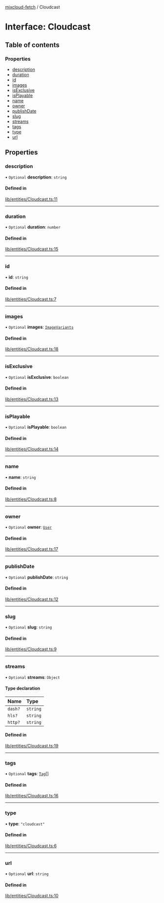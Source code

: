 [mixcloud-fetch](../README.md) / Cloudcast

# Interface: Cloudcast

## Table of contents

### Properties

- [description](Cloudcast.md#description)
- [duration](Cloudcast.md#duration)
- [id](Cloudcast.md#id)
- [images](Cloudcast.md#images)
- [isExclusive](Cloudcast.md#isexclusive)
- [isPlayable](Cloudcast.md#isplayable)
- [name](Cloudcast.md#name)
- [owner](Cloudcast.md#owner)
- [publishDate](Cloudcast.md#publishdate)
- [slug](Cloudcast.md#slug)
- [streams](Cloudcast.md#streams)
- [tags](Cloudcast.md#tags)
- [type](Cloudcast.md#type)
- [url](Cloudcast.md#url)

## Properties

### description

• `Optional` **description**: `string`

#### Defined in

[lib/entities/Cloudcast.ts:11](https://github.com/patrickkfkan/mixcloud-fetch/blob/1cf2daf/src/lib/entities/Cloudcast.ts#L11)

___

### duration

• `Optional` **duration**: `number`

#### Defined in

[lib/entities/Cloudcast.ts:15](https://github.com/patrickkfkan/mixcloud-fetch/blob/1cf2daf/src/lib/entities/Cloudcast.ts#L15)

___

### id

• **id**: `string`

#### Defined in

[lib/entities/Cloudcast.ts:7](https://github.com/patrickkfkan/mixcloud-fetch/blob/1cf2daf/src/lib/entities/Cloudcast.ts#L7)

___

### images

• `Optional` **images**: [`ImageVariants`](ImageVariants.md)

#### Defined in

[lib/entities/Cloudcast.ts:18](https://github.com/patrickkfkan/mixcloud-fetch/blob/1cf2daf/src/lib/entities/Cloudcast.ts#L18)

___

### isExclusive

• `Optional` **isExclusive**: `boolean`

#### Defined in

[lib/entities/Cloudcast.ts:13](https://github.com/patrickkfkan/mixcloud-fetch/blob/1cf2daf/src/lib/entities/Cloudcast.ts#L13)

___

### isPlayable

• `Optional` **isPlayable**: `boolean`

#### Defined in

[lib/entities/Cloudcast.ts:14](https://github.com/patrickkfkan/mixcloud-fetch/blob/1cf2daf/src/lib/entities/Cloudcast.ts#L14)

___

### name

• **name**: `string`

#### Defined in

[lib/entities/Cloudcast.ts:8](https://github.com/patrickkfkan/mixcloud-fetch/blob/1cf2daf/src/lib/entities/Cloudcast.ts#L8)

___

### owner

• `Optional` **owner**: [`User`](User.md)

#### Defined in

[lib/entities/Cloudcast.ts:17](https://github.com/patrickkfkan/mixcloud-fetch/blob/1cf2daf/src/lib/entities/Cloudcast.ts#L17)

___

### publishDate

• `Optional` **publishDate**: `string`

#### Defined in

[lib/entities/Cloudcast.ts:12](https://github.com/patrickkfkan/mixcloud-fetch/blob/1cf2daf/src/lib/entities/Cloudcast.ts#L12)

___

### slug

• `Optional` **slug**: `string`

#### Defined in

[lib/entities/Cloudcast.ts:9](https://github.com/patrickkfkan/mixcloud-fetch/blob/1cf2daf/src/lib/entities/Cloudcast.ts#L9)

___

### streams

• `Optional` **streams**: `Object`

#### Type declaration

| Name | Type |
| :------ | :------ |
| `dash?` | `string` |
| `hls?` | `string` |
| `http?` | `string` |

#### Defined in

[lib/entities/Cloudcast.ts:19](https://github.com/patrickkfkan/mixcloud-fetch/blob/1cf2daf/src/lib/entities/Cloudcast.ts#L19)

___

### tags

• `Optional` **tags**: [`Tag`](Tag.md)[]

#### Defined in

[lib/entities/Cloudcast.ts:16](https://github.com/patrickkfkan/mixcloud-fetch/blob/1cf2daf/src/lib/entities/Cloudcast.ts#L16)

___

### type

• **type**: ``"cloudcast"``

#### Defined in

[lib/entities/Cloudcast.ts:6](https://github.com/patrickkfkan/mixcloud-fetch/blob/1cf2daf/src/lib/entities/Cloudcast.ts#L6)

___

### url

• `Optional` **url**: `string`

#### Defined in

[lib/entities/Cloudcast.ts:10](https://github.com/patrickkfkan/mixcloud-fetch/blob/1cf2daf/src/lib/entities/Cloudcast.ts#L10)
